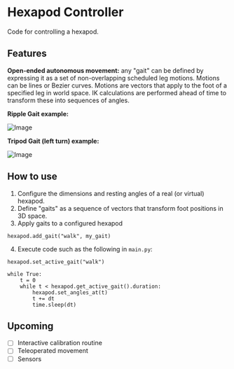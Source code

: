 # Hexapod Controller

Code for controlling a hexapod.

## Features

**Open-ended autonomous movement:** any "gait" can be defined by expressing it as a set of non-overlapping scheduled leg motions. Motions can be lines or Bezier curves. Motions are vectors that apply to the foot of a specified leg in world space. IK calculations are performed ahead of time to transform these into sequences of angles.

**Ripple Gait example:**

![Image](https://github.com/user-attachments/assets/6b5a8747-70fe-453b-aac7-3ad592ad6dc0)

**Tripod Gait (left turn) example:**

![Image](https://github.com/user-attachments/assets/02ffb4ed-c9e8-44b5-833b-754daf3c5851)

## How to use

1. Configure the dimensions and resting angles of a real (or virtual) hexapod.
2. Define "gaits" as a sequence of vectors that transform foot positions in 3D space.
3. Apply gaits to a configured hexapod
```
hexapod.add_gait("walk", my_gait)
```
4. Execute code such as the following in `main.py`:
```
hexapod.set_active_gait("walk")

while True:
    t = 0
    while t < hexapod.get_active_gait().duration:
        hexapod.set_angles_at(t)
        t += dt
        time.sleep(dt)
```

## Upcoming

- [ ] Interactive calibration routine
- [ ] Teleoperated movement
- [ ] Sensors
